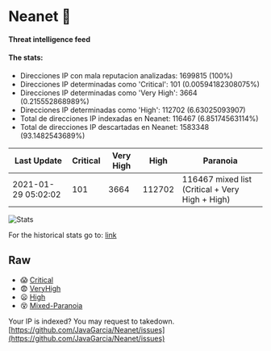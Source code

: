 # Neanet :hocho:
#### Threat intelligence feed
#### The stats:

- Direcciones IP con mala reputacion analizadas: 1699815 (100%)
- Direcciones IP determinadas como 'Critical':  101 (0.00594182308075%)
- Direcciones IP determinadas como 'Very High':  3664 (0.215552868989%)
- Direcciones IP determinadas como 'High':  112702 (6.63025093907)
- Total de direcciones IP indexadas en Neanet:  116467 (6.85174563114%)
- Total de direcciones IP descartadas en Neanet:  1583348 (93.1482543689%)

| Last Update | Critical | Very High | High | Paranoia |
| --- | --- | --- | --- | --- |
| 2021-01-29 05:02:02 | 101 | 3664 | 112702 | 116467 mixed list (Critical + Very High + High)|

![Stats](https://docs.google.com/spreadsheets/d/e/2PACX-1vSnaNMIXVabIpDJjufMlzH7poXnshF3mgd8Is1g9ytUEzVsP5my4Trn8f-xkoLLQ38xpL3HtmUexLo6/pubchart?oid=501124687&format=image)

For the historical stats go to: [link](/stats.csv)
## Raw
- :scream: [Critical](https://raw.githubusercontent.com/JavaGarcia/Neanet/master/blacklists/neanet_critical.txt)
- :fearful: [VeryHigh](https://raw.githubusercontent.com/JavaGarcia/Neanet/master/blacklists/neanet_veryHigh.txtt)
- :frowning: [High](https://raw.githubusercontent.com/JavaGarcia/Neanet/master/blacklists/neanet_high.txt)
- :dizzy_face: [Mixed-Paranoia](https://raw.githubusercontent.com/JavaGarcia/Neanet/master/blacklists/neanet_all.txt)


Your IP is indexed? You may request to takedown. [https://github.com/JavaGarcia/Neanet/issues](https://github.com/JavaGarcia/Neanet/issues)


























































































































































































































































































































































































































































































































































































































































































































































































































































































































































































































































































































































































































































































































































































































































































































































































































































































































































































































































































































































































































































































































































































































































































































































































































































































































































































































































































































































































































































































































































































































































































































































































































































































































































































































































































































































































































































































































































































































































































































































